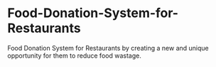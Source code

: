 # Food-Donation-System-for-Restaurants
Food Donation System for Restaurants by creating a new and unique opportunity for them to reduce food wastage.
